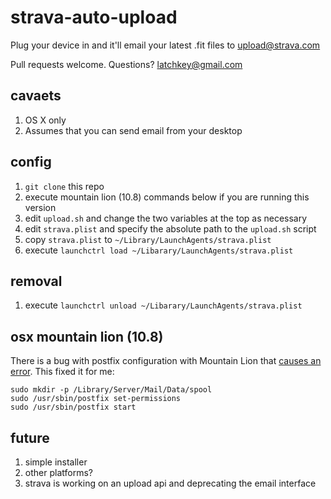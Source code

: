 strava-auto-upload
==================

Plug your device in and it'll email your latest .fit files to upload@strava.com

Pull requests welcome. Questions? latchkey@gmail.com

cavaets
-------

1. OS X only
1. Assumes that you can send email from your desktop

config
------

1. ```git clone``` this repo
1. execute mountain lion (10.8) commands below if you are running this version
1. edit ```upload.sh``` and change the two variables at the top as necessary
1. edit ```strava.plist``` and specify the absolute path to the ```upload.sh``` script
1. copy ```strava.plist``` to ```~/Library/LaunchAgents/strava.plist```
1. execute ```launchctrl load ~/Libarary/LaunchAgents/strava.plist```

removal
-------
1. execute ```launchctrl unload ~/Libarary/LaunchAgents/strava.plist```

osx mountain lion (10.8)
------------------------

There is a bug with postfix configuration with Mountain Lion that [causes an error](http://blog.deversus.com/2012/07/fix-for-postfix-in-mac-os-x-10-8-mountain-lion/). This fixed it for me:

```
sudo mkdir -p /Library/Server/Mail/Data/spool
sudo /usr/sbin/postfix set-permissions
sudo /usr/sbin/postfix start
```

future
------

1. simple installer
1. other platforms?
1. strava is working on an upload api and deprecating the email interface